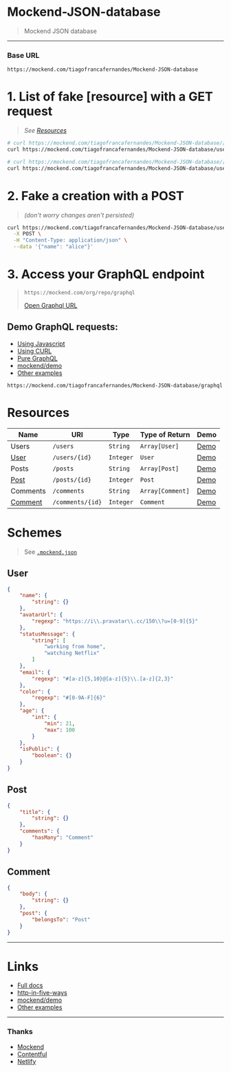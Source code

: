 # Mockend-JSON-database
> Mockend JSON database

---

### Base URL
`https://mockend.com/tiagofrancafernandes/Mockend-JSON-database`

# 1. List of fake [resource] with a GET request
> _See [Resources](#Resources)_

```sh
# curl https://mockend.com/tiagofrancafernandes/Mockend-JSON-database/[resource]
curl https://mockend.com/tiagofrancafernandes/Mockend-JSON-database/users

# curl https://mockend.com/tiagofrancafernandes/Mockend-JSON-database/[resource]/[params]
curl https://mockend.com/tiagofrancafernandes/Mockend-JSON-database/users/1
```

# 2. Fake a creation with a POST
> _*(don't worry changes aren't persisted)*_

```sh
curl https://mockend.com/tiagofrancafernandes/Mockend-JSON-database/users \
  -X POST \
  -H "Content-Type: application/json" \
  --data '{"name": "alice"}'
```

# 3. Access your GraphQL endpoint
> `https://mockend.com/org/repo/graphql`
>
> [Open Graphql URL](https://mockend.com/tiagofrancafernandes/Mockend-JSON-database/graphql)
>

## Demo GraphQL requests:
  - [Using Javascript](./demos/graphql.js)
  - [Using CURL](./demos/graphql-curl.sh)
  - [Pure GraphQL](./demos/graphql-queries.md)
  - [mockend/demo](https://github.com/mockend/demo)
  - [Other examples](./demos/examples.md)
```
https://mockend.com/tiagofrancafernandes/Mockend-JSON-database/graphql
```

# Resources

<!--
`[a-zA-Z0-9]*`
-->

Name | URI | Type | Type of Return | Demo
--|--|--|--|--
Users | `/users` | `String` | `Array[User]` | [Demo](https://mockend.com/tiagofrancafernandes/Mockend-JSON-database/users)
[User](#user) | `/users/{id}` | `Integer` | `User` | [Demo](https://mockend.com/tiagofrancafernandes/Mockend-JSON-database/users/1)
Posts | `/posts` | `String` | `Array[Post]` | [Demo](https://mockend.com/tiagofrancafernandes/Mockend-JSON-database/posts)
[Post](#post) | `/posts/{id}` | `Integer` | `Post` | [Demo](https://mockend.com/tiagofrancafernandes/Mockend-JSON-database/posts/1)
Comments | `/comments` | `String` | `Array[Comment]` | [Demo](https://mockend.com/tiagofrancafernandes/Mockend-JSON-database/comments)
[Comment](#comment) | `/comments/{id}` | `Integer` | `Comment` | [Demo](https://mockend.com/tiagofrancafernandes/Mockend-JSON-database/comments/1)

# Schemes

> See [`.mockend.json`](.mockend.json)

## User

```json
{
    "name": {
        "string": {}
    },
    "avatarUrl": {
        "regexp": "https://i\\.pravatar\\.cc/150\\?u=[0-9]{5}"
    },
    "statusMessage": {
        "string": [
            "working from home",
            "watching Netflix"
        ]
    },
    "email": {
        "regexp": "#[a-z]{5,10}@[a-z]{5}\\.[a-z]{2,3}"
    },
    "color": {
        "regexp": "#[0-9A-F]{6}"
    },
    "age": {
        "int": {
            "min": 21,
            "max": 100
        }
    },
    "isPublic": {
        "boolean": {}
    }
}
```

## Post

```json
{
    "title": {
        "string": {}
    },
    "comments": {
        "hasMany": "Comment"
    }
}
```

## Comment

```json
{
    "body": {
        "string": {}
    },
    "post": {
        "belongsTo": "Post"
    }
}
```

----

# Links

  - [Full docs](https://docs.mockend.com/)
  - [http-in-five-ways](https://www.contentful.com/blog/graphql-via-http-in-five-ways/)
  - [mockend/demo](https://github.com/mockend/demo)
  - [Other examples](./demos/examples.md)


----

### Thanks
- [Mockend](https://docs.mockend.com/)
- [Contentful](https://www.contentful.com/)
- [Netlify](https://www.netlify.com/)